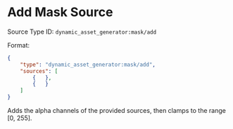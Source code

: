 # Add Mask Source

Source Type ID: `dynamic_asset_generator:mask/add`

Format:

```json
{
    "type": "dynamic_asset_generator:mask/add",
    "sources": [
        {   },
        {   }
    ]
}
```

Adds the alpha channels of the provided sources, then clamps to the range [0, 255].